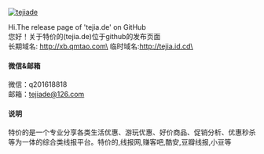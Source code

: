 

[![tejiade](https://img.shields.io/badge/senli1073-github-blue?logo=github)](https://github.com/tejiade)

Hi.The release page of 'tejia.de' on GitHub\
您好！关于特价的(tejia.de)位于github的发布页面\
长期域名: http://xb.qmtao.com\
临时域名:http://tejia.id.cd\


#### 微信&邮箱
微信：q201618818\
邮箱：tejiade@126.com


#### 说明
特价的是一个专业分享各类生活优惠、游玩优惠、好价商品、促销分析、优惠秒杀等为一体的综合类线报平台。特价的,线报网,赚客吧,酷安,豆瓣线报,小豆等
